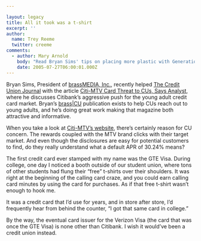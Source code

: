 ```yaml
---

layout: legacy
title: All it took was a t-shirt
excerpt: ''
author:
  name: Trey Reeme
  twitter: creeme
comments:
  - author: Mary Arnold
    body: "Read Bryan Sims' tips on placing more plastic with Generation Y on CUES Skybox in this post:\r\n\r\nhttp://cuesskybox.typepad.com/skybox/2005/04/new_citi_card_t.html"
    date: 2005-07-27T06:00:01.000Z
---
```


<p>Bryan Sims, President of <a href='http://www.brassmedia.com'>brassMEDIA, Inc.</a>, recently helped <a href='http://www.cujournal.com'>The Credit Union Journal</a> with the article <a href='http://www.brassmedia.com/press/?id=12'>Citi-MTV Card Threat to CUs, Says Analyst</a>, where he discusses Citibank&#8217;s aggressive push for the young adult credit card market.  Bryan&#8217;s <a href='http://www.brasscu.com'>brass|CU</a> publication exists to help CUs reach out to young adults, and he&#8217;s doing great work making that magazine both attractive and informative.</p>
<p>When you take a look at <a href='http://www.mtvu.com/creditcard/'>Citi-MTV&#8217;s website</a>, there&#8217;s certainly reason for CU concern.  The rewards coupled with the <span class='caps'><span class="caps">MTV</span></span> brand clicks with their target market.  And even though the disclosures are easy for potential customers to find, do they really understand what a default <span class='caps'><span class="caps">APR</span></span> of 30.24% means?</p>
<p>The first credit card ever stamped with my name was the <span class='caps'><span class="caps">GTE</span> </span>Visa.  During college, one day I noticed a booth outside of our student union, where tons of other students had flung their &#8220;free&#8221; t-shirts over their shoulders.  It was right at the beginning of the calling card craze, and you could earn calling card minutes by using the card for purchases.  As if that free t-shirt wasn&#8217;t enough to hook me.</p>
<p>It was a credit card that I&#8217;d use for years, and in store after store, I&#8217;d frequently hear from behind the counter, &#8220;I got that same card in college.&#8221;</p>
<p>By the way, the eventual card issuer for the Verizon Visa (the card that was once the <span class='caps'><span class="caps">GTE</span> </span>Visa) is none other than Citibank.  I wish it would&#8217;ve been a credit union instead.</p>